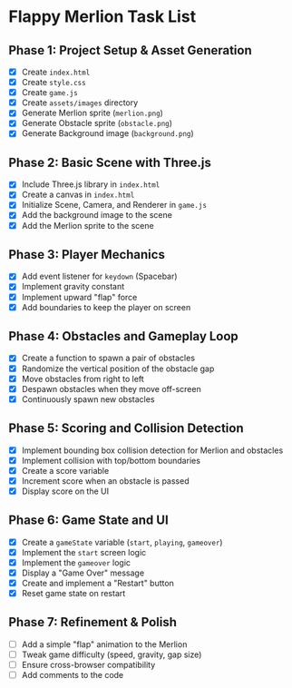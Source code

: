 # Flappy Merlion Task List

## Phase 1: Project Setup & Asset Generation

- [x] Create `index.html`
- [x] Create `style.css`
- [x] Create `game.js`
- [x] Create `assets/images` directory
- [x] Generate Merlion sprite (`merlion.png`)
- [x] Generate Obstacle sprite (`obstacle.png`)
- [x] Generate Background image (`background.png`)

## Phase 2: Basic Scene with Three.js

- [x] Include Three.js library in `index.html`
- [x] Create a canvas in `index.html`
- [x] Initialize Scene, Camera, and Renderer in `game.js`
- [x] Add the background image to the scene
- [x] Add the Merlion sprite to the scene

## Phase 3: Player Mechanics

- [x] Add event listener for `keydown` (Spacebar)
- [x] Implement gravity constant
- [x] Implement upward "flap" force
- [x] Add boundaries to keep the player on screen

## Phase 4: Obstacles and Gameplay Loop

- [x] Create a function to spawn a pair of obstacles
- [x] Randomize the vertical position of the obstacle gap
- [x] Move obstacles from right to left
- [x] Despawn obstacles when they move off-screen
- [x] Continuously spawn new obstacles

## Phase 5: Scoring and Collision Detection

- [x] Implement bounding box collision detection for Merlion and obstacles
- [x] Implement collision with top/bottom boundaries
- [x] Create a score variable
- [x] Increment score when an obstacle is passed
- [x] Display score on the UI

## Phase 6: Game State and UI

- [x] Create a `gameState` variable (`start`, `playing`, `gameover`)
- [x] Implement the `start` screen logic
- [x] Implement the `gameover` logic
- [x] Display a "Game Over" message
- [x] Create and implement a "Restart" button
- [x] Reset game state on restart

## Phase 7: Refinement & Polish

- [ ] Add a simple "flap" animation to the Merlion
- [ ] Tweak game difficulty (speed, gravity, gap size)
- [ ] Ensure cross-browser compatibility
- [ ] Add comments to the code
